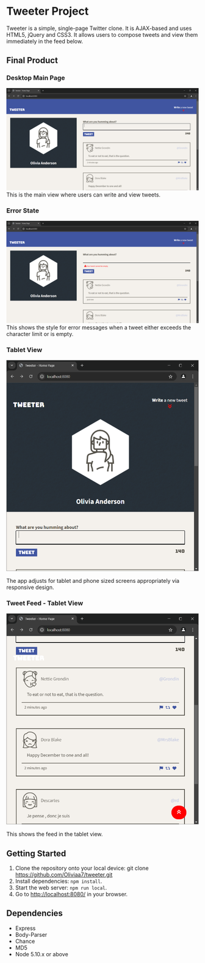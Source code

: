 # Tweeter Project

Tweeter is a simple, single-page Twitter clone. It is AJAX-based and uses HTML5, jQuery and CSS3. It allows users to compose tweets and view them immediately in the feed below. 

## Final Product

### Desktop Main Page
!["Screenshot of Tweeter main page"](https://github.com/Oliviaa7/tweeter/blob/master/docs/tweeter.png?raw=true)
This is the main view where users can write and view tweets.

### Error State
!["Screenshot of Tweeter error"](https://github.com/Oliviaa7/tweeter/blob/master/docs/tweeter-error.png?raw=true)
This shows the style for error messages when a tweet either exceeds the character limit or is empty.

### Tablet View
!["Screenshot of Tweeter for tablet sized screens](https://github.com/Oliviaa7/tweeter/blob/master/docs/tweeter-tablet.png?raw=true)

The app adjusts for tablet and phone sized screens appropriately via responsive design.

### Tweet Feed - Tablet View
!["Screenshot of tweets within the tablet view"](https://github.com/Oliviaa7/tweeter/blob/master/docs/tweets.png?raw=true)

This shows the feed in the tablet view. 

## Getting Started

1. Clone the repository onto your local device: git clone https://github.com/Oliviaa7/tweeter.git
3. Install dependencies: `npm install`.
3. Start the web server: `npm run local`. 
4. Go to [http://localhost:8080/](http://localhost:8080/) in your browser.

## Dependencies

- Express
- Body-Parser
- Chance
- MD5
- Node 5.10.x or above
